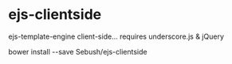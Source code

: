 # ejs-clientside

ejs-template-engine client-side...
requires underscore.js & jQuery

bower install --save Sebush/ejs-clientside